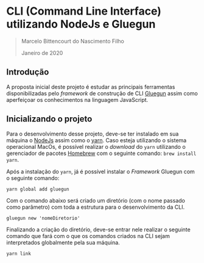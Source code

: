 # CLI (Command Line Interface) utilizando NodeJs e Gluegun
> Marcelo Bittencourt do Nascimento Filho
>
> Janeiro de 2020

## Introdução

A proposta inicial deste projeto é estudar as principais ferramentas disponibilizadas pelo *framework* de construção de CLI [Gluegun](https://infinitered.github.io/gluegun/#/) assim como aperfeiçoar os conhecimentos na linguagem JavaScript.

## Inicializando o projeto

Para o desenvolvimento desse projeto, deve-se ter instalado em sua máquina o [NodeJs](https://nodejs.org/en/) assim como o [yarn](https://yarnpkg.com). Caso esteja utilizando o sistema operacional MacOs, é possível realizar o *download* do `yarn` utilizando o gerenciador de pacotes [Homebrew](https://brew.sh) com o seguinte comando: `brew install yarn`.

Após a instalação do `yarn`, já é possível instalar o *Framework* Gluegun com o seguinte comando:

`yarn global add gluegun`

Com o comando abaixo será criado um diretório (com o nome passado como parâmetro) com toda a estrutura para o desenvolvimento da CLI.

 `gluegun new 'nomeDiretorio'`
 
 Finalizando a criação do diretório, deve-se entrar nele realizar o seguinte comando que fará com o que os comandos criados na CLI sejam interpretados globalmente pela sua máquina.
 
 `yarn link`
